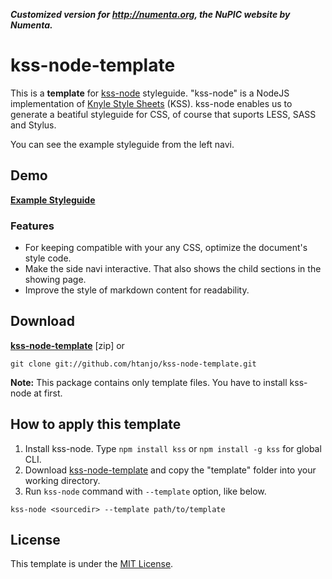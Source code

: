 ***Customized version for http://numenta.org, the NuPIC website by Numenta.***

kss-node-template
=================

This is a **template** for [kss-node](https://github.com/hughsk/kss-node) styleguide.
"kss-node" is a NodeJS implementation of [Knyle Style Sheets](https://github.com/kneath/kss) (KSS).
kss-node enables us to generate a beatiful styleguide for CSS, of course that suports LESS, SASS and Stylus.

You can see the example styleguide from the left navi.


Demo
----
**[Example Styleguide](http://htanjo.github.io/kss-node-template/)**

### Features
* For keeping compatible with your any CSS, optimize the document's style code.
* Make the side navi interactive. That also shows the child sections in the showing page.
* Improve the style of markdown content for readability.


Download
--------
**[kss-node-template](https://github.com/htanjo/kss-node-template/archive/master.zip)** [zip] or

```
git clone git://github.com/htanjo/kss-node-template.git
```

**Note:** This package contains only template files.
You have to install kss-node at first.


How to apply this template
--------------------------
1. Install kss-node. Type `npm install kss` or `npm install -g kss` for global CLI.
2. Download [kss-node-template](https://github.com/htanjo/kss-node-template/archive/master.zip) and copy the "template" folder into your working directory.
3. Run `kss-node` command with `--template` option, like below.

```
kss-node <sourcedir> --template path/to/template
```


License
-------
This template is under the [MIT License](https://github.com/htanjo/kss-node-template/blob/master/LICENSE).
